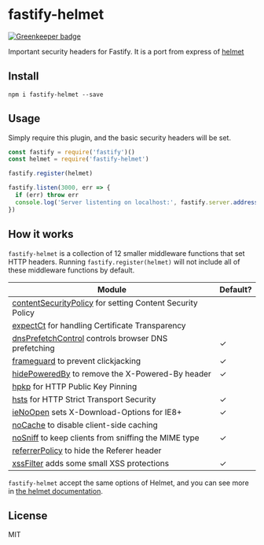 # fastify-helmet

[![Greenkeeper badge](https://badges.greenkeeper.io/fastify/fastify-helmet.svg)](https://greenkeeper.io/)

Important security headers for Fastify. It is a port from express of
[helmet](http://npm.im/helmet)

## Install
```
npm i fastify-helmet --save
```

## Usage

Simply require this plugin, and the basic security headers will be set.

```js
const fastify = require('fastify')()
const helmet = require('fastify-helmet')

fastify.register(helmet)

fastify.listen(3000, err => {
  if (err) throw err
  console.log('Server listenting on localhost:', fastify.server.address().port)
})
```

## How it works

`fastify-helmet` is a collection of 12 smaller middleware functions that set HTTP headers. Running `fastify.register(helmet)` will not include all of these middleware functions by default.

| Module | Default? |
|---|---|
| [contentSecurityPolicy](https://helmetjs.github.io/docs/csp/) for setting Content Security Policy |  |
| [expectCt](https://helmetjs.github.io/docs/expect-ct/) for handling Certificate Transparency |  |
| [dnsPrefetchControl](https://helmetjs.github.io/docs/dns-prefetch-control) controls browser DNS prefetching | ✓ |
| [frameguard](https://helmetjs.github.io/docs/frameguard/) to prevent clickjacking | ✓ |
| [hidePoweredBy](https://helmetjs.github.io/docs/hide-powered-by) to remove the X-Powered-By header | ✓ |
| [hpkp](https://helmetjs.github.io/docs/hpkp/) for HTTP Public Key Pinning |  |
| [hsts](https://helmetjs.github.io/docs/hsts/) for HTTP Strict Transport Security | ✓ |
| [ieNoOpen](https://helmetjs.github.io/docs/ienoopen) sets X-Download-Options for IE8+ | ✓ |
| [noCache](https://helmetjs.github.io/docs/nocache/) to disable client-side caching |  |
| [noSniff](https://helmetjs.github.io/docs/dont-sniff-mimetype) to keep clients from sniffing the MIME type | ✓ |
| [referrerPolicy](https://helmetjs.github.io/docs/referrer-policy) to hide the Referer header |  |
| [xssFilter](https://helmetjs.github.io/docs/xss-filter) adds some small XSS protections | ✓ |

`fastify-helmet` accept the same options of Helmet, and you can see more in [the helmet documentation](https://helmetjs.github.io/docs/).

## License

MIT
